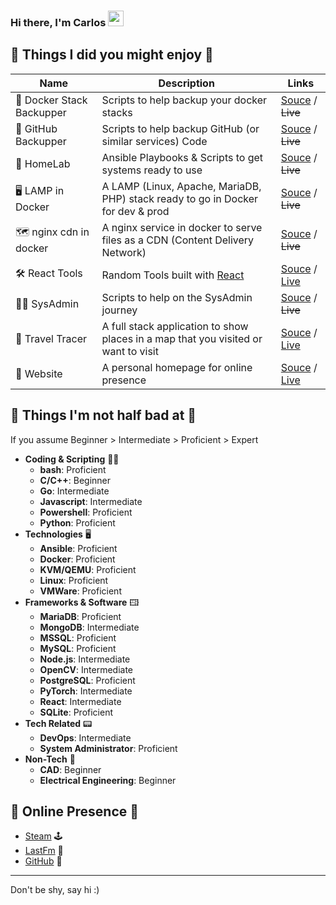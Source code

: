 ### Hi there, I'm Carlos <img src="https://media.giphy.com/media/hvRJCLFzcasrR4ia7z/giphy.gif" width="25px">


## 🔨 Things I did you might enjoy 🔨

| Name                     | Description                                                                        | Links                                                                                      |
| ------------------------ | ---------------------------------------------------------------------------------- | ------------------------------------------------------------------------------------------ |
| 🐳 Docker Stack Backupper | Scripts to help backup your docker stacks                                          | [Souce](https://github.com/zebrajr/docker-stack-backupper) / ~~Live~~                      |
| 💾 GitHub Backupper       | Scripts to help backup GitHub (or similar services) Code                           | [Souce](https://github.com/zebrajr/github-backupper) /  ~~Live~~                           |
| 🧪 HomeLab                | Ansible Playbooks & Scripts to get systems ready to use                            | [Souce](https://github.com/zebrajr/HomeLab) /  ~~Live~~                                    |
| 🖥️ LAMP in Docker         | A LAMP (Linux, Apache, MariaDB, PHP) stack ready to go in Docker for dev & prod    | [Souce](https://github.com/zebrajr/LAMPinDocker) / ~~Live~~                                |
| 🗺️ nginx cdn in docker    | A nginx service in docker to serve files as a CDN (Content Delivery Network)       | [Souce](https://github.com/zebrajr/nginx-docker-cdn) / ~~Live~~                            |
| 🛠️ React Tools            | Random Tools built with [React](https://react.dev/)                                | [Souce](https://github.com/zebrajr/ReactoCalc) / [Live](https://calc.carlossousa.tech/)    |
| 👨‍🔬 SysAdmin               | Scripts to help on the SysAdmin journey                                            | [Souce](https://github.com/zebrajr/sysadmin) / ~~Live~~                                    |
| 📍 Travel Tracer          | A full stack application to show places in a map that you visited or want to visit | [Souce](https://github.com/zebrajr/traveltracer) / [Live](https://travel.carlossousa.tech) |
| 📄 Website                | A personal homepage for online presence                                            | [Souce](https://github.com/zebrajr/website) / [Live](https://carlossousa.tech)             |




## 🤹 Things I'm not half bad at 🤹 

If you assume Beginner > Intermediate > Proficient > Expert

- **Coding & Scripting** 👨‍💻
  - **bash**: Proficient
  - **C/C++**: Beginner
  - **Go**: Intermediate
  - **Javascript**: Intermediate
  - **Powershell**: Proficient
  - **Python**: Proficient
- **Technologies** 🖥️
  - **Ansible**: Proficient
  - **Docker**: Proficient
  - **KVM/QEMU**: Proficient
  - **Linux**: Proficient
  - **VMWare**: Proficient
- **Frameworks & Software** 🖽
  - **MariaDB**: Proficient
  - **MongoDB**: Intermediate
  - **MSSQL**: Proficient
  - **MySQL**: Proficient
  - **Node.js**: Intermediate
  - **OpenCV**: Intermediate
  - **PostgreSQL**: Proficient
  - **PyTorch**: Intermediate
  - **React**: Intermediate
  - **SQLite**: Proficient
- **Tech Related** 📟
  - **DevOps**: Intermediate
  - **System Administrator**: Proficient
- **Non-Tech** 🌱
  - **CAD**: Beginner
  - **Electrical Engineering**: Beginner



## 💬 Online Presence 💬
- [Steam](https://steamcommunity.com/id/csousa90/) 🕹️
- [LastFm](https://www.last.fm/user/zebrajr) 🎵
- [GitHub](https://github.com/zebrajr/) 🔡

***

Don't be shy, say hi :)
